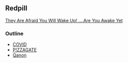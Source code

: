 ## Redpill

[They Are Afraid You Will Wake Up! ....Are You Awake Yet](https://www.youtube.com/watch?v=edHBs2BiRxA)



### Outline

- [COVID](txt/covid.md)
- [P!ZZAGATE](txt/pzzagate.md)
- [Qanon](txt/qanon.md)
